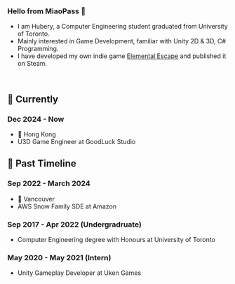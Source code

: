 ### Hello from MiaoPass 🎈
<ul>
  <li>I am Hubery, a Computer Engineering student graduated from University of Toronto.</li>
  <li>Mainly interested in Game Development, familiar with Unity 2D & 3D, C# Programming.</li>
  <li>I have developed my own indie game <a href="https://store.steampowered.com/app/2530860/Elemental_Escape/" target="_blank">Elemental Escape</a> and published it on Steam.</li>
</ul><br>

## 💬 Currently ###

### Dec 2024 - Now
- 📍 Hong Kong
- U3D Game Engineer at GoodLuck Studio

## 🎉 Past Timeline ##

### Sep 2022 - March 2024
- 📍 Vancouver
- AWS Snow Family SDE at Amazon

### Sep 2017 - Apr 2022 (Undergradruate)
- Computer Engineering degree with Honours at University of Toronto

### May 2020 - May 2021 (Intern)
- Unity Gameplay Developer at Uken Games
